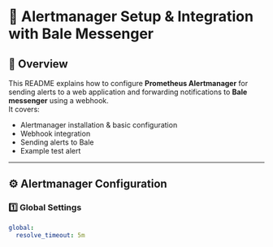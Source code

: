# 🚨 Alertmanager Setup & Integration with Bale Messenger

## 📖 Overview
This README explains how to configure **Prometheus Alertmanager** for sending alerts to a web application and forwarding notifications to **Bale messenger** using a webhook.  
It covers:  
- Alertmanager installation & basic configuration  
- Webhook integration  
- Sending alerts to Bale  
- Example test alert  

---

## ⚙️ Alertmanager Configuration

### 1️⃣ Global Settings
```yaml
global:
  resolve_timeout: 5m
